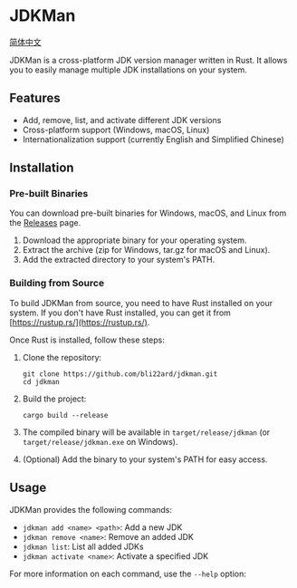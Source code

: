 # JDKMan

[简体中文](README_zh-CN.md)

JDKMan is a cross-platform JDK version manager written in Rust. It allows you to easily manage multiple JDK installations on your system.

## Features

- Add, remove, list, and activate different JDK versions
- Cross-platform support (Windows, macOS, Linux)
- Internationalization support (currently English and Simplified Chinese)

## Installation

### Pre-built Binaries

You can download pre-built binaries for Windows, macOS, and Linux from the [Releases](https://github.com/bli22ard/jdkman/releases) page.

1. Download the appropriate binary for your operating system.
2. Extract the archive (zip for Windows, tar.gz for macOS and Linux).
3. Add the extracted directory to your system's PATH.

### Building from Source

To build JDKMan from source, you need to have Rust installed on your system. If you don't have Rust installed, you can get it from [https://rustup.rs/](https://rustup.rs/).

Once Rust is installed, follow these steps:

1. Clone the repository:
   ```
   git clone https://github.com/bli22ard/jdkman.git
   cd jdkman
   ```

2. Build the project:
   ```
   cargo build --release
   ```

3. The compiled binary will be available in `target/release/jdkman` (or `target/release/jdkman.exe` on Windows).

4. (Optional) Add the binary to your system's PATH for easy access.

## Usage

JDKMan provides the following commands:

- `jdkman add <name> <path>`: Add a new JDK
- `jdkman remove <name>`: Remove an added JDK
- `jdkman list`: List all added JDKs
- `jdkman activate <name>`: Activate a specified JDK

For more information on each command, use the `--help` option:
